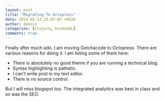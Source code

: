 ```yaml
---
layout: post
title: "Migrating To Octopress"
date: 2014-02-13 23:07:02 +0530
author: dennis
categories: [Clojure, kormaSQL]
comments: true
---
```


Finally after much ado, I am moving Gotchacode to Octopress. There are various reasons for doing it.
I am listing some of them here:

- There is absolutely no good theme if you are running a technical blog.
- Syntax highlighting is pathetic.
- I can't write post in my text editor.
- There is no source control.

But I will miss blogspot too. The integrated analytics was best in class and so was the SEO.

